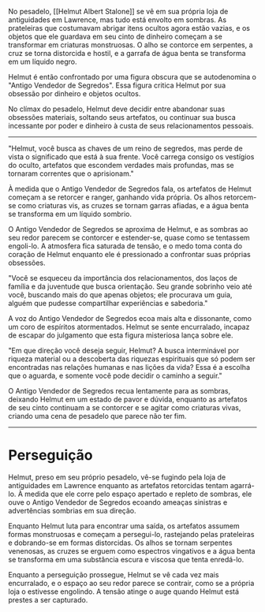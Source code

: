 No pesadelo, [[Helmut Albert Stalone]] se vê em sua própria loja de antiguidades em Lawrence, mas tudo está envolto em sombras. As prateleiras que costumavam abrigar itens ocultos agora estão vazias, e os objetos que ele guardava em seu cinto de dinheiro começam a se transformar em criaturas monstruosas. O alho se contorce em serpentes, a cruz se torna distorcida e hostil, e a garrafa de água benta se transforma em um líquido negro.

Helmut é então confrontado por uma figura obscura que se autodenomina o "Antigo Vendedor de Segredos". Essa figura critica Helmut por sua obsessão por dinheiro e objetos ocultos.

No clímax do pesadelo, Helmut deve decidir entre abandonar suas obsessões materiais, soltando seus artefatos, ou continuar sua busca incessante por poder e dinheiro à custa de seus relacionamentos pessoais.

---


"Helmut, você busca as chaves de um reino de segredos, mas perde de vista o significado que está à sua frente. Você carrega consigo os vestígios do oculto, artefatos que escondem verdades mais profundas, mas se tornaram correntes que o aprisionam."

À medida que o Antigo Vendedor de Segredos fala, os artefatos de Helmut começam a se retorcer e ranger, ganhando vida própria. Os alhos retorcem-se como criaturas vis, as cruzes se tornam garras afiadas, e a água benta se transforma em um líquido sombrio.

O Antigo Vendedor de Segredos se aproxima de Helmut, e as sombras ao seu redor parecem se contorcer e estender-se, quase como se tentassem engoli-lo. A atmosfera fica saturada de tensão, e o medo toma conta do coração de Helmut enquanto ele é pressionado a confrontar suas próprias obsessões.

"Você se esqueceu da importância dos relacionamentos, dos laços de família e da juventude que busca orientação. Seu grande sobrinho veio até você, buscando mais do que apenas objetos; ele procurava um guia, alguém que pudesse compartilhar experiências e sabedoria."

A voz do Antigo Vendedor de Segredos ecoa mais alta e dissonante, como um coro de espíritos atormentados. Helmut se sente encurralado, incapaz de escapar do julgamento que esta figura misteriosa lança sobre ele.

"Em que direção você deseja seguir, Helmut? A busca interminável por riqueza material ou a descoberta das riquezas espirituais que só podem ser encontradas nas relações humanas e nas lições da vida? Essa é a escolha que o aguarda, e somente você pode decidir o caminho a seguir."

O Antigo Vendedor de Segredos recua lentamente para as sombras, deixando Helmut em um estado de pavor e dúvida, enquanto as artefatos de seu cinto continuam a se contorcer e se agitar como criaturas vivas, criando uma cena de pesadelo que parece não ter fim.


---
# Perseguição

Helmut, preso em seu próprio pesadelo, vê-se fugindo pela loja de antiguidades em Lawrence enquanto as artefatos retorcidas tentam agarrá-lo. À medida que ele corre pelo espaço apertado e repleto de sombras, ele ouve o Antigo Vendedor de Segredos ecoando ameaças sinistras e advertências sombrias em sua direção.

Enquanto Helmut luta para encontrar uma saída, os artefatos assumem formas monstruosas e começam a persegui-lo, rastejando pelas prateleiras e dobrando-se em formas distorcidas. Os alhos se tornam serpentes venenosas, as cruzes se erguem como espectros vingativos e a água benta se transforma em uma substância escura e viscosa que tenta enredá-lo.

Enquanto a perseguição prossegue, Helmut se vê cada vez mais encurralado, e o espaço ao seu redor parece se contrair, como se a própria loja o estivesse engolindo. A tensão atinge o auge quando Helmut está prestes a ser capturado.